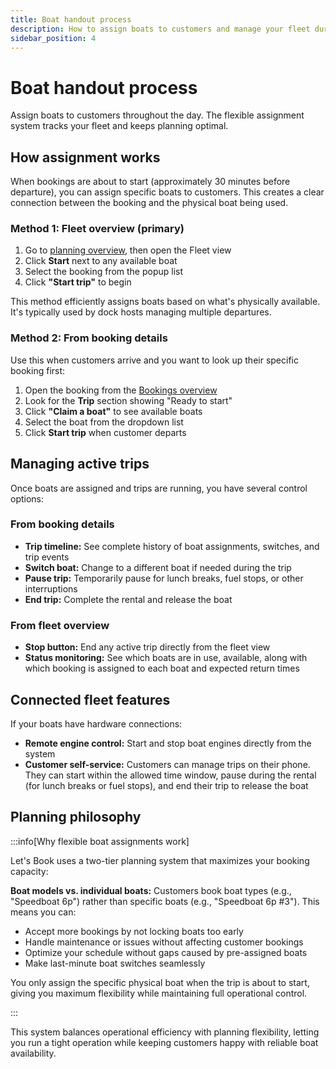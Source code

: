 ```yaml
---
title: Boat handout process
description: How to assign boats to customers and manage your fleet during operations
sidebar_position: 4
---
```


# Boat handout process

Assign boats to customers throughout the day. The flexible assignment system tracks your fleet and keeps planning optimal.

## How assignment works

When bookings are about to start (approximately 30 minutes before departure), you can assign specific boats to customers. This creates a clear connection between the booking and the physical boat being used.

### Method 1: Fleet overview (primary)

1. Go to [planning overview](https://dashboard.letsbook.app/planning), then open the Fleet view
2. Click **Start** next to any available boat
3. Select the booking from the popup list
4. Click **"Start trip"** to begin

This method efficiently assigns boats based on what's physically available. It's typically used by dock hosts managing multiple departures.

### Method 2: From booking details

Use this when customers arrive and you want to look up their specific booking first:

1. Open the booking from the [Bookings overview](https://dashboard.letsbook.app/bookings)
2. Look for the **Trip** section showing "Ready to start"
3. Click **"Claim a boat"** to see available boats
4. Select the boat from the dropdown list
5. Click **Start trip** when customer departs

## Managing active trips

Once boats are assigned and trips are running, you have several control options:

### From booking details

- **Trip timeline:** See complete history of boat assignments, switches, and trip events
- **Switch boat:** Change to a different boat if needed during the trip
- **Pause trip:** Temporarily pause for lunch breaks, fuel stops, or other interruptions
- **End trip:** Complete the rental and release the boat

### From fleet overview

- **Stop button:** End any active trip directly from the fleet view
- **Status monitoring:** See which boats are in use, available, along with which booking is assigned to each boat and expected return times

## Connected fleet features

If your boats have hardware connections:

- **Remote engine control:** Start and stop boat engines directly from the system
- **Customer self-service:** Customers can manage trips on their phone. They can start within the allowed time window, pause during the rental (for lunch breaks or fuel stops), and end their trip to release the boat

## Planning philosophy

:::info[Why flexible boat assignments work]

Let's Book uses a two-tier planning system that maximizes your booking capacity:

**Boat models vs. individual boats:** Customers book boat types (e.g., "Speedboat 6p") rather than specific boats (e.g., "Speedboat 6p #3"). This means you can:

- Accept more bookings by not locking boats too early
- Handle maintenance or issues without affecting customer bookings
- Optimize your schedule without gaps caused by pre-assigned boats
- Make last-minute boat switches seamlessly

You only assign the specific physical boat when the trip is about to start, giving you maximum flexibility while maintaining full operational control.

:::

This system balances operational efficiency with planning flexibility, letting you run a tight operation while keeping customers happy with reliable boat availability.
